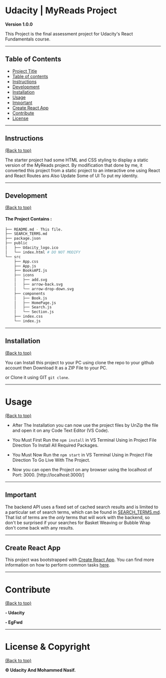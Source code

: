 # Udacity | MyReads Project

**Version 1.0.0**

This Project is the final assessment project for Udacity's React Fundamentals course.

---

## Table of Contents

- [Project Title](#Udacity-|-Landing-Page-Project)
- [Table of contents](#table-of-contents)
- [Instructions](#instructions)
- [Development](#development)
- [Installation](#installation)
- [Usage](#usage)
- [Important](#important)
- [Create React App](#create-react-app)
- [Contribute](#contribute)
- [License](#License-&-Copyright)

---

## Instructions

[(Back to top)](#table-of-contents)

The starter project had some HTML and CSS styling to display a static version of the MyReads project. By modification that done by me, it converted this project from a static project to an interactive one using React and React Routes ans Also Update Some of UI To put my identity.

---

## Development

[(Back to top)](#table-of-contents)

#### The Project Contains :

```bash
├── README.md - This file.
├── SEARCH_TERMS.md
├── package.json
├── public
│   ├── Udacity_logo.ico
│   └── index.html # DO NOT MODIFY
└── src
    ├── App.css
    ├── App.js
    ├── BooksAPI.js
    ├── icons
    │   ├── add.svg
    │   ├── arrow-back.svg
    │   └── arrow-drop-down.svg
    ├── components
    │   ├── Book.js
    │   ├── HomePage.js
    │   ├── Search.js
    │   └── Section.js
    ├── index.css
    └── index.js
```

---

## Installation

[(Back to top)](#table-of-contents)

You can Install this project to your PC using clone the repo to your github account then Download It as a ZIP File to your PC.

or Clone it using GIT `git clone`.

---

# Usage

[(Back to top)](#table-of-contents)

- After The Installation you can now use the project files by UnZip the file and open it on any Code Text Editor (VS Code).

- You Must First Run the `npm install` in VS Terminal Using in Project File Direction To Install All Required Packages.

- You Must Now Run the `npm start` in VS Terminal Using in Project File Direction To Go Live With The Project.

- Now you can open the Project on any browser using the localhost of Port: 3000. [http://localhost:3000/]

---

## Important

The backend API uses a fixed set of cached search results and is limited to a particular set of search terms, which can be found in [SEARCH_TERMS.md](SEARCH_TERMS.md). That list of terms are the _only_ terms that will work with the backend, so don't be surprised if your searches for Basket Weaving or Bubble Wrap don't come back with any results.

---

## Create React App

This project was bootstrapped with [Create React App](https://github.com/facebookincubator/create-react-app). You can find more information on how to perform common tasks [here](https://github.com/facebookincubator/create-react-app/blob/master/packages/react-scripts/template/README.md).

---

# Contribute

[(Back to top)](#table-of-contents)

**- Udacity**

**- EgFwd**

---

# License & Copyright

[(Back to top)](#table-of-contents)

**© Udacity And Mohammed Nasif.**
